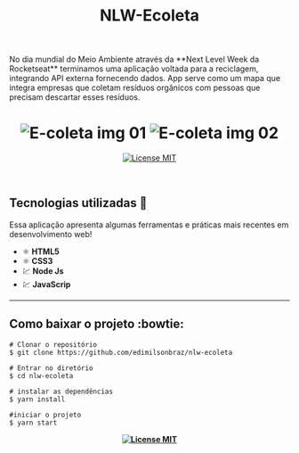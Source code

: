 # <h1 align="center">NLW-Ecoleta</h1>
<br>
<br>
  No dia mundial do Meio Ambiente através da **Next Level Week da Rocketseat** terminamos uma aplicação voltada para a reciclagem, 
  integrando API externa fornecendo dados. App serve como um mapa que integra empresas que coletam resíduos orgânicos com pessoas que     precisam descartar esses resíduos.
 <br>
<h1 align="center">
  <img src="https://ik.imagekit.io/1n1swj1w28/NLW/Ecoleta_001_-nuq6ZDpj.png" alt="E-coleta img 01">
  <img src="https://ik.imagekit.io/1n1swj1w28/NLW/Ecoleta_002_IXynbiCQN.png" alt="E-coleta img 02">
</h1>
<p align="center">
  <a href="https://opensource.org/licenses/MIT">
    <img src="https://img.shields.io/badge/License-MIT-blue.svg" alt="License MIT">
  </a>
</p>
<br>

## Tecnologias utilizadas :rocket:<br>
Essa aplicação apresenta algumas ferramentas e práticas mais recentes em desenvolvimento web!

- ⚛️ **HTML5** 
- ⚛️ **CSS3**
- 💹 **Node Js**
- 💹 **JavaScrip**
---
## Como baixar o projeto :bowtie: <br>

```
# Clonar o repositório
$ git clone https://github.com/edimilsonbraz/nlw-ecoleta

# Entrar no diretório
$ cd nlw-ecoleta

# instalar as dependências
$ yarn install

#iniciar o projeto
$ yarn start

```
<b>
 <p align="center">
  <a href="https://opensource.org/licenses/MIT">
    <img src="https://img.shields.io/badge/License-MIT-blue.svg" alt="License MIT">
  </a>
</p>
